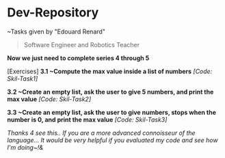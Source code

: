 # Dev-Repository

~Tasks given by "Edouard Renard"

>Software Engineer and Robotics Teacher

**Now we just need to complete series 4 through 5**

[Exercises]
**3.1 ~Compute the max value inside a list of numbers**
*[Code: Skil-Task1]*

**3.2 ~Create an empty list, ask the user to give 5 numbers, and print the max value**
*[Code: Skil-Task2]*

**3.3 ~Create an empty list, ask the user to give numbers, stops when the number is 0, and print the max value**
*[Code: Skil-Task3]*

*Thanks 4 see this.. If you are a more advanced connoisseur of the language... It would be very helpful if you evaluated my code and see how I'm doing~!&*
